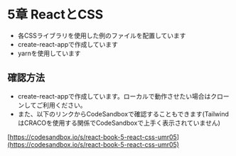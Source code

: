 
# 5章 ReactとCSS

- 各CSSライブラリを使用した例のファイルを配置しています
- create-react-appで作成しています
- yarnを使用しています

## 確認方法

- create-react-appで作成しています。ローカルで動作させたい場合はクローンしてご利用ください。
- また、以下のリンクからCodeSandboxで確認することもできます(TailwindはCRACOを使用する関係でCodeSandboxで上手く表示されていません)

[https://codesandbox.io/s/react-book-5-react-css-umr05](https://codesandbox.io/s/react-book-5-react-css-umr05)
